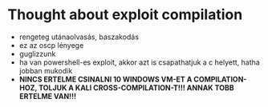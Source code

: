 # Thought about exploit compilation
* rengeteg utánaolvasás, baszakodás
* ez az oscp lényege
* guglizzunk
* ha van powershell-es exploit, akkor azt is csapathatjuk a c helyett, hatha jobban mukodik
* **NINCS ERTELME CSINALNI 10 WINDOWS VM-ET A COMPILATION-HOZ, TOLJUK A KALI CROSS-COMPILATION-T!!! ANNAK TOBB ERTELME VAN!!!**
